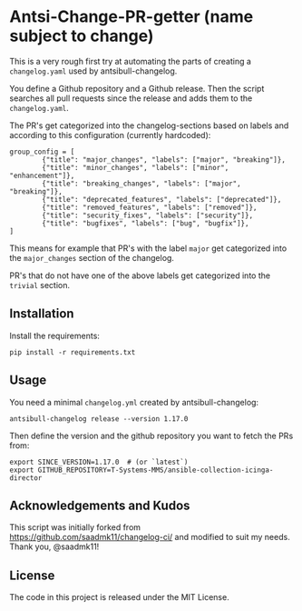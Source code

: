 # Antsi-Change-PR-getter (name subject to change)

This is a very rough first try at automating the parts
of creating a `changelog.yaml` used by antsibull-changelog.

You define a Github repository and a Github release. Then the script
searches all pull requests since the release and adds them to the `changelog.yaml`.

The PR's get categorized into the changelog-sections based on labels and
according to this configuration (currently hardcoded):

```
group_config = [
		{"title": "major_changes", "labels": ["major", "breaking"]},
		{"title": "minor_changes", "labels": ["minor", "enhancement"]},
		{"title": "breaking_changes", "labels": ["major", "breaking"]},
		{"title": "deprecated_features", "labels": ["deprecated"]},
		{"title": "removed_features", "labels": ["removed"]},
		{"title": "security_fixes", "labels": ["security"]},
		{"title": "bugfixes", "labels": ["bug", "bugfix"]},
]
```

This means for example that PR's with the label `major` get categorized
into the `major_changes` section of the changelog.

PR's that do not have one of the above labels get categorized into the
`trivial` section.

## Installation

Install the requirements:

```
pip install -r requirements.txt
```


## Usage

You need a minimal `changelog.yml` created by antsibull-changelog:

```
antsibull-changelog release --version 1.17.0
```

Then define the version and the github repository you want to fetch the PRs from:

```
export SINCE_VERSION=1.17.0  # (or `latest`)
export GITHUB_REPOSITORY=T-Systems-MMS/ansible-collection-icinga-director
```

## Acknowledgements and Kudos

This script was initially forked from https://github.com/saadmk11/changelog-ci/
and modified to suit my needs. Thank you, @saadmk11!

## License

The code in this project is released under the MIT License.
